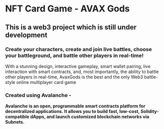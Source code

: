# NFT Card Game - AVAX Gods

## This is a web3 project which is still under development

###  Create your characters, create and join live battles, choose your battleground, and battle other players in real-time!
<p> With a stunning design, interactive gameplay, smart wallet pairing, live interaction with smart contracts, and, most importantly, the ability to battle other players in real-time, AvaxGods is the best and the only Web3 battle-style online multiplayer card game </p>

### Created using <b>Avalanche<b/> - 
<p>Avalanche is an open, programmable smart contracts platform for decentralized applications. It allows you to build fast, low-cost, Solidity-compatible dApps, and launch customized blockchain networks via Subnets.</p>

